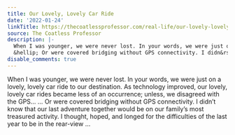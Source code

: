 ```yaml
---
title: Our Lovely, Lovely Car Ride
date: '2022-01-24'
linkTitle: https://thecoatlessprofessor.com/real-life/our-lovely-lovely-car-ride/
source: The Coatless Professor
description: |-
  When I was younger, we were never lost. In your words, we were just on a lovely, lovely car ride to our destination. As technology improved, our lovely, lovely car rides became less of an occurrence; unless, we disagreed with the GPS&hellip;
  &hellip; Or were covered bridging without GPS connectivity. I didn&rsquo;t know that our last adventure together would be on our family&rsquo;s most treasured activity. I thought, hoped, and longed for the difficulties of the last year to be in the rear-view ...
disable_comments: true
---
```

When I was younger, we were never lost. In your words, we were just on a lovely, lovely car ride to our destination. As technology improved, our lovely, lovely car rides became less of an occurrence; unless, we disagreed with the GPS&hellip;
&hellip; Or were covered bridging without GPS connectivity. I didn&rsquo;t know that our last adventure together would be on our family&rsquo;s most treasured activity. I thought, hoped, and longed for the difficulties of the last year to be in the rear-view ...
